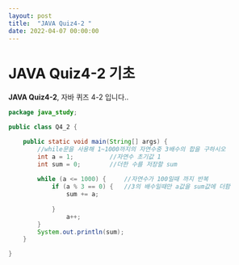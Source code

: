 ```yaml
---
layout: post
title:  "JAVA Quiz4-2 "
date: 2022-04-07 00:00:00
---
```


# JAVA Quiz4-2 기초

**JAVA Quiz4-2**, 자바 퀴즈 4-2 입니다..

```java
package java_study;

public class Q4_2 {

	public static void main(String[] args) {
		//while문을 사용해 1~1000까지의 자연수중 3배수의 합을 구하시오
		int a = 1;			//자연수 초기값 1
		int sum = 0;		//더한 수를 저장할 sum
		
		while (a <= 1000) {		//자연수가 100일때 까지 반복
		    if (a % 3 == 0) {	//3의 배수일때만 a값을 sum값에 더함 
		    	sum += a;
		    	
		    }
		    	a++;
		}
		System.out.println(sum);
	}

}

```
